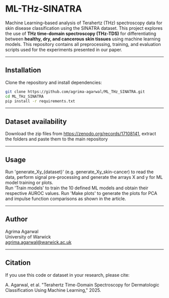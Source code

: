 # ML-THz-SINATRA

Machine Learning–based analysis of Terahertz (THz) spectroscopy data for skin disease classification using the SINATRA dataset.
This project explores the use of **THz time-domain spectroscopy (THz-TDS)** for differentiating between **healthy, dry, and cancerous skin tissues** using machine learning models.
This repository contains all preprocessing, training, and evaluation scripts used for the experiments presented in our paper.


---

## Installation

Clone the repository and install dependencies:

```bash
git clone https://github.com/agrima-agarwal/ML_THz_SINATRA.git
cd ML_THz_SINATRA
pip install -r requirements.txt
```

---

## Dataset availability

Download the zip files from https://zenodo.org/records/17108141, extract the folders and paste them to the main repository

---

## Usage

Run 'generate_Xy_{dataset}' (e.g. generate_Xy_skin-cancer) to read the data, perform signal pre-processing and generate the arrays X and y for ML model training or plots.  
Run 'Train models' to train the 10 defined ML models and obtain their respective AUROC values. Run 'Make plots' to generate the plots for PCA and impulse function comparisons as shown in the article.  

---

## Author

Agrima Agarwal  
University of Warwick  
agrima.agarwal@warwick.ac.uk  

---

## Citation

If you use this code or dataset in your research, please cite:

A. Agarwal, et al. "Terahertz Time-Domain Spectroscopy for Dermatologic Classification Using Machine Learning," 2025.




